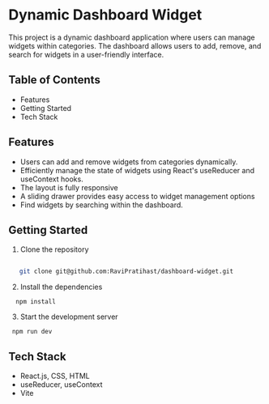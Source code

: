 # Dynamic Dashboard Widget

This project is a dynamic dashboard application where users can manage widgets within categories. The dashboard allows users to add, remove, and search for widgets in a user-friendly interface.

## Table of Contents
 * Features
 * Getting Started
 * Tech Stack
 
 ## Features
 * Users can add and remove widgets from categories dynamically.
 * Efficiently manage the state of widgets using React's useReducer and useContext hooks.
 * The layout is fully responsive
 * A sliding drawer provides easy access to widget management options
 * Find widgets by searching within the dashboard.


## Getting Started
 1. Clone the repository
```bash

   git clone git@github.com:RaviPratihast/dashboard-widget.git

```
2. Install the dependencies

```
  npm install
```
3. Start the development server
```
 npm run dev
```

## Tech Stack
* React.js, CSS, HTML
* useReducer, useContext
* Vite 




